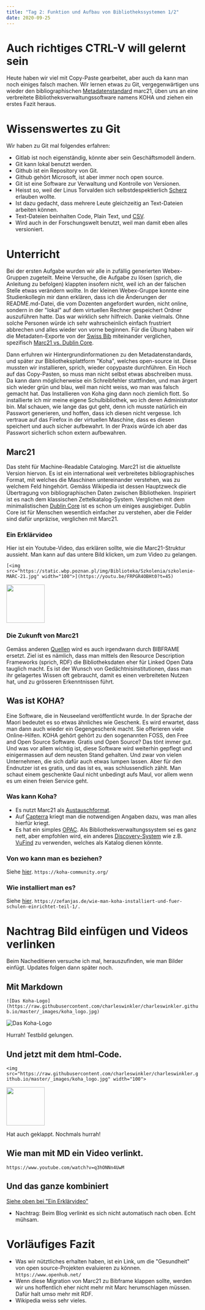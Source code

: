 ```yaml
---
title: "Tag 2: Funktion und Aufbau von Bibliothekssystemen 1/2"
date: 2020-09-25
---
```


# Auch richtiges CTRL-V will gelernt sein
Heute haben wir viel mit Copy-Paste gearbeitet, aber auch da kann man noch einiges falsch machen. 
Wir lernen etwas zu Git, vergegenwärtigen uns wieder den bibliographischen [Metadatenstandard](https://dictionary.archivists.org/entry/metadata.html) marc21, üben uns an eine verbreitete Bibliotheksverwaltungssoftware namens KOHA und ziehen ein erstes Fazit heraus. 

# Wissenswertes zu Git
Wir haben zu Git mal folgendes erfahren: 
* Gitlab ist noch eigenständig, könnte aber sein Geschäftsmodell ändern. 
* Git kann lokal benutzt werden. 
* Github ist ein Repository von Git. 
* Github gehört Microsoft, ist aber immer noch open source. 
* Git ist eine Software zur Verwaltung und Kontrolle von Versionen. 
* Heisst so, weil der Linus Torvalden sich selbstdespektierlich [Scherz](https://de.wikipedia.org/wiki/Git#Name) erlauben wollte. 
* Ist dazu gedacht, dass mehrere Leute gleichzeitig an Text-Dateien arbeiten können. 
* Text-Dateien beinhalten Code, Plain Text, und [CSV](https://de.wikipedia.org/wiki/CSV_(Dateiformat)#:~:text=Das%20Dateiformat%20CSV%20steht%20f%C3%BCr,zum%20Austausch%20einfach%20strukturierter%20Daten.). 
* Wird auch in der Forschungswelt benutzt, weil man damit eben alles versioniert. 

# Unterricht 
Bei der ersten Aufgabe wurden wir alle in zufällig generierten Webex-Gruppen zugeteilt. Meine Versuche, die Aufgabe zu lösen (sprich, die Anleitung zu befolgen) klappten insofern nicht, weil ich an der falschen Stelle etwas verändern wollte. 
In der kleinen Webex-Gruppe konnte eine Studienkollegin mir dann erklären, dass ich die Änderungen der README.md-Datei, die vom Dozenten angefordert wurden, nicht online, sondern in der "lokal" auf dem virtuellen Rechner gespeichert Ordner auszuführen hatte. Das war wirklich sehr hilfreich. Danke vielmals. Ohne solche Personen würde ich sehr wahrscheinlich einfach frustriert abbrechen und alles wieder von vorne beginnen. 
Für die Übung haben wir die Metadaten-Exporte von der [Swiss Bib](http://www.ressi.ch/num16/article_113) miteinander verglichen, spezifisch [Marc21 vs. Dublin Core](#Marc21). 

Dann erfuhren wir Hintergrundinformationen zu den Metadatenstandards, und später zur Bibliotheksplattform "Koha", welches open-source ist. Diese mussten wir installieren, sprich, wieder copypaste durchführen. 
Ein Hoch auf das Copy-Pasten, so muss man nicht selbst etwas abschreiben muss. Da kann dann möglicherweise ein Schreibfehler stattfinden, und man  ärgert sich wieder grün und blau, weil man nicht weiss, wo man was falsch gemacht hat. 
Das Installieren von Koha ging dann noch ziemlich flott. 
So installierte ich mir meine eigene Schulbibliothek, wo ich deren Administrator bin. 
Mal schauen, wie lange das gut geht, denn ich musste natürlich ein Passwort generieren, und hoffen, dass ich diesen nicht vergesse. Ich vertraue auf das Firefox in der virtuellen Maschine, dass es diesen speichert und auch sicher aufbewahrt. 
In der Praxis würde ich aber das Passwort sicherlich schon extern aufbewahren. 

## Marc21
Das steht für Machine-Readable Cataloging. Marc21 ist die aktuellste Version hiervon. 
Es ist ein international weit verbreitetes bibliographisches Format, mit welches die Maschinen untereinander verstehen, was zu welchem Feld hingehört. 
Gemäss Wikipedia ist dessen Hauptzweck die Übertragung von bibliographischen Daten zwischen Bibliotheken. Inspiriert ist es nach dem klassischen Zettelkatalog-System. Verglichen mit dem minimalistischen [Dublin Core](https://dictionary.archivists.org/entry/dublin-core.html) ist es schon um einiges ausgiebiger. Dublin Core ist für Menschen wesentlich einfacher zu verstehen, aber die Felder sind dafür unpräzise, verglichen mit Marc21. 

### Ein Erklärvideo
Hier ist ein Youtube-Video, das erklären sollte, wie die Marc21-Struktur aussieht. Man kann auf das untere Bild klicken, um zum Video zu gelangen. 

``` [<img src="https://static.wbp.poznan.pl/img/Biblioteka/Szkolenia/szkolenie-MARC-21.jpg" width="100">](https://youtu.be/FRPGR4OBHt0?t=45) ```

[<img src="https://static.wbp.poznan.pl/img/Biblioteka/Szkolenia/szkolenie-MARC-21.jpg" width="100">](https://youtu.be/FRPGR4OBHt0?t=45)

### Die Zukunft von Marc21
Gemäss anderen [Quellen](https://www.igwbs.ch/bibframe-was-ist-das-was-hat-das-mit-uns-zu-tun-und-wofuer-brauchen-wir-es/) wird es auch irgendwann durch BIBFRAME ersetzt. 
Ziel ist es nämlich, dass man mittels den Resource Description Frameworks (sprich, RDF) die Bibliotheksdaten eher für Linked Open Data tauglich macht. Es ist der Wunsch von Gedächtnisinstitutionen, dass man ihr gelagertes Wissen oft gebraucht, damit es einen verbreiteten Nutzen hat, und zu grösseren Erkenntnissen führt. 

## Was ist KOHA?
Eine Software, die in Neuseeland veröffentlicht wurde. In der Sprache der Maori bedeutet es so etwas ähnliches wie Geschenk. Es wird erwartet, dass man dann auch wieder ein Gegengeschenk macht. Sie offerieren viele Online-Hilfen. KOHA gehört gehört zu den sogenannten FOSS, den Free and Open Source Software. Gratis und Open Source? Das tönt immer gut. Und was vor allem wichtig ist, diese Software wird weiterhin gepflegt und einigermassen auf dem neusten Stand gehalten. Und zwar von vielen Unternehmen, die sich dafür auch etwas lumpen lassen. Aber für den Endnutzer ist es gratis, und das ist es, was schlussendlich zählt. Man schaut einem geschenkte Gaul nicht unbedingt aufs Maul, vor allem wenn es um einen freien Service geht. 

### Was kann Koha?
* Es nutzt Marc21 als [Austauschformat](https://de.wikipedia.org/wiki/Austauschformat#:~:text=Austauschformat%20ist%20ein%20Begriff%20aus,fast%20jedem%20Betriebssystem%20kompatibel%20ist.). 
* Auf [Capterra](https://www.capterra.ch/software/153941/koha) kriegt man die notwendigen Angaben dazu, was man alles hierfür kriegt. 
* Es hat ein simples [OPAC](https://de.wikipedia.org/wiki/OPAC). Als Bibliotheksverwaltungssystem sei es ganz nett, aber empfohlen wird, ein anderes [Discovery-System](https://de.wikipedia.org/wiki/Discovery-System) wie z.B. [VuFind](https://de.wikipedia.org/wiki/VuFind) zu verwenden, welches als Katalog dienen könnte. 

### Von wo kann man es beziehen?
Siehe [hier](https://koha-community.org/).
``` https://koha-community.org/ ```

### Wie installiert man es?
Siehe [hier](https://zefanjas.de/wie-man-koha-installiert-und-fuer-schulen-einrichtet-teil-1/).
``` https://zefanjas.de/wie-man-koha-installiert-und-fuer-schulen-einrichtet-teil-1/. ```

# Nachtrag Bild einfügen und Videos verlinken
Beim Nacheditieren versuche ich mal, herauszufinden, wie man Bilder einfügt. Updates folgen dann später noch. 
## Mit Markdown
``` ![Das Koha-Logo](https://raw.githubusercontent.com/charleswinkler/charleswinkler.github.io/master/_images/koha_logo.jpg) ```

![Das Koha-Logo](https://raw.githubusercontent.com/charleswinkler/charleswinkler.github.io/master/_images/koha_logo.jpg)

Hurrah! Testbild gelungen. 
## Und jetzt mit dem html-Code. 
``` <img src="https://raw.githubusercontent.com/charleswinkler/charleswinkler.github.io/master/_images/koha_logo.jpg" width="100"> ``` 

<img src="https://raw.githubusercontent.com/charleswinkler/charleswinkler.github.io/master/_images/koha_logo.jpg" width="100">

Hat auch geklappt. Nochmals hurrah!

## Wie man mit MD ein Video verlinkt. 
``` https://www.youtube.com/watch?v=q3hONNn4UwM ```

## Und das ganze kombiniert
[Siehe oben bei "Ein Erklärvideo"](#Ein-Erklärvideo) 
* Nachtrag: Beim Blog verlinkt es sich nicht automatisch nach oben. Echt mühsam. 
# Vorläufiges Fazit
* Was wir nütztliches erhalten haben, ist ein Link, um die "Gesundheit" von open source-Projekten evaluieren zu können. 
``` https://www.openhub.net/ ```
* Wenn diese Migration von Marc21 zu Bibframe klappen sollte, werden wir uns hoffentlich eher nicht mehr mit Marc herumschlagen müssen. Dafür halt umso mehr mit RDF. 
* Wikipedia weiss sehr vieles. 
